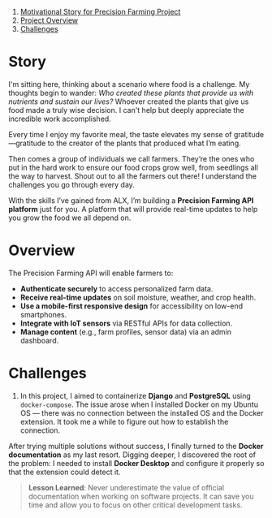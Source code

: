 1. [Motivational Story for Precision Farming Project](#story)
2. [Project Overview](#Overview)
3. [Challenges](#Challenges)



# Story
I'm sitting here, thinking about a scenario where food is a challenge. My thoughts begin to wander: *Who created these plants that provide us with nutrients and sustain our lives?*
Whoever created the plants that give us food made a truly wise decision. I can't help but deeply appreciate the incredible work accomplished.

Every time I enjoy my favorite meal, the taste elevates my sense of gratitude—gratitude to the creator of the plants that produced what I’m eating.

Then comes a group of individuals we call farmers. They’re the ones who put in the hard work to ensure our food crops grow well, from seedlings all the way to harvest. Shout out to all the farmers out there! I understand the challenges you go through every day.

With the skills I’ve gained from ALX, I’m building a **Precision Farming API platform** just for you. A platform that will provide real-time updates to help you grow the food we all depend on.
# Overview
The Precision Farming API will enable farmers to:
* **Authenticate securely** to access personalized farm data.
* **Receive real-time updates** on soil moisture, weather, and crop health.
* **Use a mobile-first responsive design** for accessibility on low-end smartphones.
* **Integrate with IoT sensors** via RESTful APIs for data collection.
* **Manage content** (e.g., farm profiles, sensor data) via an admin dashboard.
# Challenges
1. In this project, I aimed to containerize **Django** and **PostgreSQL** using `docker-compose`. The issue arose when I installed Docker on my Ubuntu OS — there was no connection between the installed OS and the Docker extension. It took me a while to figure out how to establish the connection.

After trying multiple solutions without success, I finally turned to the **Docker documentation** as my last resort. Digging deeper, I discovered the root of the problem: I needed to install **Docker Desktop** and configure it properly so that the extension could detect it.
> **Lesson Learned**: Never underestimate the value of official documentation when working on software projects. It can save you time and allow you to focus on other critical development tasks.
